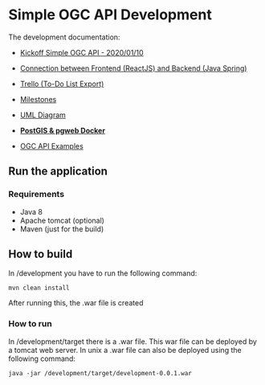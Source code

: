 # Simple OGC API Development
The development documentation:

* [Kickoff Simple OGC API - 2020/01/10](./.pdf)
* [Connection between Frontend (ReactJS) and Backend (Java Spring)](https://github.com/kantega/react-and-spring/)
* [Trello (To-Do List Export)](./Trello-Export.html)
* [Milestones](./SimpleOGCAPI_milestones.md)
* [UML Diagram](./InspireUML.pdf)

* __[PostGIS & pgweb Docker](./docker_postgis_inspire.md)__

* [OGC API Examples](https://github.com/opengeospatial/ogcapi-features/blob/master/implementations.md)


## Run the application
### Requirements
* Java 8
* Apache tomcat (optional) 
* Maven (just for the build) 

## How to build
In /development you have to run the following command:
````
mvn clean install
````
After running this, the .war file is created

### How to run
In /development/target there is a .war file. This war file can be deployed by a tomcat web server.
In unix a .war file can also be deployed using the following command:
````
java -jar /development/target/development-0.0.1.war
````

